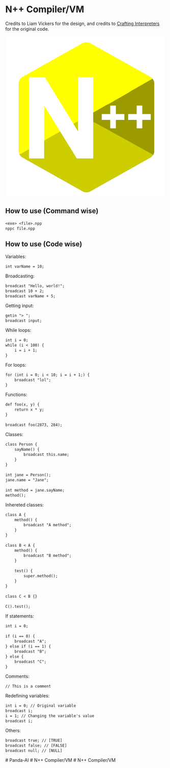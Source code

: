 # N++ Compiler/VM

Credits to Liam Vickers for the design, and credits to [Crafting Interpreters](https://craftinginterpreters.com) for the original code.

![](ico/N++.png)

## How to use (Command wise)

```
<exe> <file>.npp
nppc file.npp
```

## How to use (Code wise)

Variables:

```
int varName = 10;
```

Broadcasting:

```
broadcast "Hello, world!";
broadcast 10 + 2;
broadcast varName + 5;
```

Getting input:

```
getin "> ";
broadcast input;
```

While loops:

```
int i = 0;
while (i < 100) {
    i = i + 1;
}
```

For loops:

```
for (int i = 0; i < 10; i = i + 1;) {
    broadcast "lol";
}
```

Functions:

```
def foo(x, y) {
    return x * y;
}

broadcast foo(2873, 284);
```

Classes:

```
class Person {
    sayName() {
        broadcast this.name;
    }
}

int jane = Person();
jane.name = "Jane";

int method = jane.sayName;
method();
```

Inhereted classes:

```
class A {
    method() {
        broadcast "A method";
    }
}

class B < A {
    method() {
        broadcast "B method";
    }

    test() {
        super.method();
    }
}

class C < B {}

C().test();
```

If statements:

```
int i = 0;

if (i == 0) {
    broadcast "A";
} else if (i == 1) {
    broadcast "B";
} else {
    broadcast "C";
}
```

Comments:

```
// This is a comment
```

Redefining variables:

```
int i = 0; // Original variable
broadcast i;
i = 1; // Changing the variable's value
broadcast i;
```

Others:

```
broadcast true; // [TRUE]
broadcast false; // [FALSE]
broadcast null; // [NULL]
```
#   P a n d a - A I 
 
 #   N + +   C o m p i l e r / V M 
 
 #   N + +   C o m p i l e r / V M 
 
 